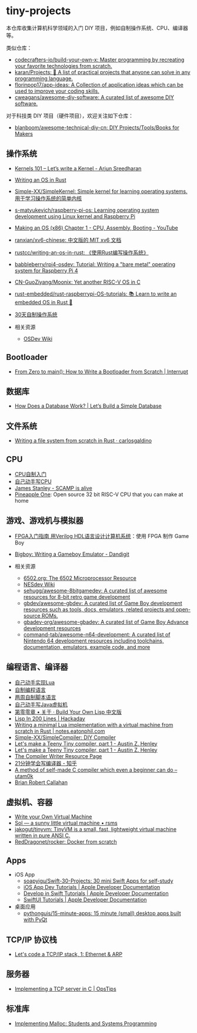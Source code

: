 # tiny-projects

本仓库收集计算机科学领域的入门 DIY 项目，例如自制操作系统、CPU、编译器等。

类似仓库：

* [codecrafters-io/build-your-own-x: Master programming by recreating your favorite technologies from scratch.](https://github.com/codecrafters-io/build-your-own-x)
* [karan/Projects: :page_with_curl: A list of practical projects that anyone can solve in any programming language.](https://github.com/karan/Projects)
* [florinpop17/app-ideas: A Collection of application ideas which can be used to improve your coding skills.](https://github.com/florinpop17/app-ideas)
* [cweagans/awesome-diy-software: A curated list of awesome DIY software.](https://github.com/cweagans/awesome-diy-software)

对于科技类 DIY 项目（硬件项目），欢迎关注如下仓库：

* [blanboom/awesome-technical-diy-cn: DIY Projects/Tools/Books for Makers](https://github.com/blanboom/awesome-technical-diy-cn)

## 操作系统

* [Kernels 101 – Let’s write a Kernel - Arjun Sreedharan](https://arjunsreedharan.org/post/82710718100/kernels-101-lets-write-a-kernel)
* [Writing an OS in Rust](https://os.phil-opp.com/)
* [Simple-XX/SimpleKernel: Simple kernel for learning operating systems. 用于学习操作系统的简单内核](https://github.com/Simple-XX/SimpleKernel)
* [s-matyukevich/raspberry-pi-os: Learning operating system development using Linux kernel and Raspberry Pi](https://github.com/s-matyukevich/raspberry-pi-os)
* [Making an OS (x86) Chapter 1 - CPU, Assembly, Booting - YouTube](https://www.youtube.com/watch?v=MwPjvJ9ulSc)
* [ranxian/xv6-chinese: 中文版的 MIT xv6 文档](https://github.com/ranxian/xv6-chinese)
* [rustcc/writing-an-os-in-rust: 《使用Rust编写操作系统》](https://github.com/rustcc/writing-an-os-in-rust)
* [babbleberry/rpi4-osdev: Tutorial: Writing a "bare metal" operating system for Raspberry Pi 4](https://github.com/babbleberry/rpi4-osdev)
* [CN-GuoZiyang/Moonix: Yet another RISC-V OS in C](https://github.com/cn-guoziyang/moonix)
* [rust-embedded/rust-raspberrypi-OS-tutorials: :books: Learn to write an embedded OS in Rust :crab:](https://github.com/rust-embedded/rust-raspberrypi-OS-tutorials)
* [30天自制操作系统](https://book.douban.com/subject/11530329//)

* 相关资源
    * [OSDev Wiki](https://wiki.osdev.org/Main%5C_Page)

## Bootloader

* [From Zero to main(): How to Write a Bootloader from Scratch | Interrupt](https://interrupt.memfault.com/blog/how-to-write-a-bootloader-from-scratch)

## 数据库

* [How Does a Database Work? | Let’s Build a Simple Database](https://cstack.github.io/db_tutorial/)

## 文件系统

* [Writing a file system from scratch in Rust · carlosgaldino](https://blog.carlosgaldino.com/writing-a-file-system-from-scratch-in-rust.html)

## CPU

* [CPU自制入门](https://book.douban.com/subject/25780703//)
* [自己动手写CPU](https://book.douban.com/subject/25960657/)
* [James Stanley - SCAMP is alive](https://incoherency.co.uk/blog/stories/scamp-lives.html)
* [Pineapple One](https://pineapple-one.github.io/): Open source 32 bit RISC-V CPU that you can make at home

## 游戏、游戏机与模拟器

* [FPGA入门指南 用Verilog HDL语言设计计算机系统](https://book.douban.com/subject/35388347/)：使用 FPGA 制作 Game Boy
* [Bigboy: Writing a Gameboy Emulator - Dandigit](https://dandigit.com/posts/bigboy-writing-a-gameboy-emulator)

* 相关资源
    * [6502.org: The 6502 Microprocessor Resource](http://6502.org/)
    * [NESdev Wiki](https://www.nesdev.org/wiki/Nesdev\_Wiki)
    * [sehugg/awesome-8bitgamedev: A curated list of awesome resources for 8-bit retro game development](https://github.com/sehugg/awesome-8bitgamedev#6502)
    * [gbdev/awesome-gbdev: A curated list of Game Boy development resources such as tools, docs, emulators, related projects and open-source ROMs.](https://github.com/gbdev/awesome-gbdev)
    * [gbadev-org/awesome-gbadev: A curated list of Game Boy Advance development resources](https://github.com/gbadev-org/awesome-gbadev)
    * [command-tab/awesome-n64-development: A curated list of Nintendo 64 development resources including toolchains, documentation, emulators, example code, and more](https://github.com/command-tab/awesome-n64-development)
  

## 编程语言、编译器

* [自己动手实现Lua](https://book.douban.com/subject/30348061/)
* [自制编程语言](https://book.douban.com/subject/25735333//)
* [两周自制脚本语言](https://book.douban.com/subject/25908672/)
* [自己动手写Java虚拟机](https://book.douban.com/subject/26802084/)
* [第零零章 • 关于 · Build Your Own Lisp 中文版](https://ksco.gitbooks.io/build-your-own-lisp/content/)
* [Lisp In 200 Lines | Hackaday](https://hackaday.com/2017/12/02/lisp-in-200-lines/)
* [Writing a minimal Lua implementation with a virtual machine from scratch in Rust | notes.eatonphil.com](https://notes.eatonphil.com/lua-in-rust.html)
* [Simple-XX/SimpleCompiler: DIY Compiler](https://github.com/Simple-XX/SimpleCompiler)
* [Let's make a Teeny Tiny compiler, part 1 - Austin Z. Henley](https://austinhenley.com/blog/teenytinycompiler1.html)
* [Let's make a Teeny Tiny compiler, part 1 - Austin Z. Henley](https://austinhenley.com/blog/teenytinycompiler1.html)
* [The Compiler Writer Resource Page](https://c9x.me/compile/bib/)
* [21分钟学会写编译器 - 知乎](https://zhuanlan.zhihu.com/p/22328674)
* [A method of self-made C compiler which even a beginner can do – utam0k](https://www.utam0k.jp/en/blog/2018/10/12/r9cc/)
* [Brian Robert Callahan](https://briancallahan.net/blog/20210814.html)

## 虚拟机、容器

* [Write your Own Virtual Machine](https://www.jmeiners.com/lc3-vm/)
* [Sol — a sunny little virtual machine • rsms](https://rsms.me/sol-a-sunny-little-virtual-machine)
* [jakogut/tinyvm: TinyVM is a small, fast, lightweight virtual machine written in pure ANSI C.](https://github.com/jakogut/tinyvm/)
* [RedDragonet/rocker: Docker from scratch](https://github.com/RedDragonet/rocker)

## Apps

* iOS App
    * [soapyigu/Swift-30-Projects: 30 mini Swift Apps for self-study](https://github.com/soapyigu/Swift-30-Projects/tree/master)
    * [iOS App Dev Tutorials | Apple Developer Documentation](https://developer.apple.com/tutorials/app-dev-training/)
    * [Develop in Swift Tutorials | Apple Developer Documentation](https://developer.apple.com/tutorials/develop-in-swift-tutorials)
    * [SwiftUI Tutorials | Apple Developer Documentation](https://developer.apple.com/tutorials/swiftui)
* 桌面应用
    * [pythonguis/15-minute-apps: 15 minute (small) desktop apps built with PyQt](https://github.com/pythonguis/15-minute-apps)

## TCP/IP 协议栈

* [Let's code a TCP/IP stack, 1: Ethernet & ARP](https://www.saminiir.com/lets-code-tcp-ip-stack-1-ethernet-arp/)

## 服务器

* [Implementing a TCP server in C | OpsTips](https://ops.tips/blog/a-tcp-server-in-c/)

## 标准库

* [Implementing Malloc: Students and Systems Programming](https://www.cs.cmu.edu/~bryant/pubdir/sigcse18.pdf)

